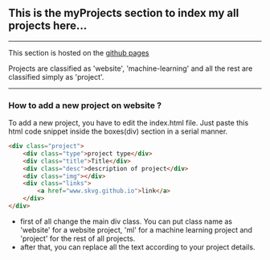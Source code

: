 ## This is the myProjects section to index my all projects here...
***
This section is hosted on the [github pages](www.skvg.github.io/myProjects)

Projects are classified as 'website', 'machine-learning' and all the rest are classified simply as 'project'.
***
### How to add a new project on website ?
To add a new project, you have to edit the index.html file. Just paste this html code snippet inside the boxes(div) section in a serial manner.

````html
<div class="project">
    <div class="type">project type</div>
    <div class="title">Title</div>
    <div class="desc">description of project</div>
    <div class="img"></div>
    <div class="links">
        <a href="www.skvg.github.io">link</a>
    </div>
</div>
````
- first of all change the main div class. You can put class name as 'website' for a website project, 'ml' for a machine learning project and 'project' for the rest of all projects.
- after that, you can replace all the text according to your project details.